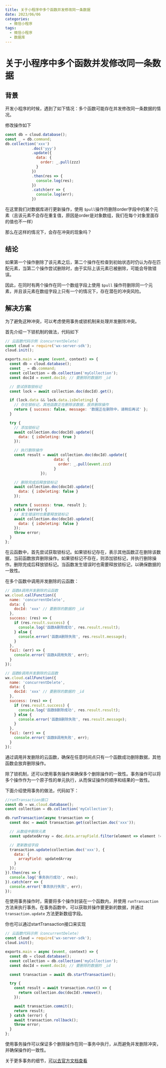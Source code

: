 ```yaml
---
title: 关于小程序中多个函数并发修改同一条数据
date: 2023/06/06
categories:
  - 微信小程序
tags:
  - 微信小程序
  - 数据库
---
```

# 关于小程序中多个函数并发修改同一条数据

## 背景

开发小程序的时候，遇到了如下情况：多个函数可能存在并发修改同一条数据的情况。

修改操作如下

```javascript
const db = cloud.database();
const _ = db.command;
db.collection('xxx')
            .doc('yyy')
            .update({
              data: {
                order: _.pull(zzz)
              }
            })
            .then(res => {
              console.log(res);
            })
            .catch(err => {
              console.log(err);
            })
```

在这里我们对数据库进行更新操作，使用 `$pull`操作符删除order字段中的某个元素（且该元素不会存在重复值，原因是order是对象数组，我们在每个对象里面存的值也不一样）

那么在这样的情况下，会存在冲突的现象吗？

## 结论

如果第一个操作删除了该元素之后，第二个操作在检查到初始状态时仍认为存在匹配元素，当第二个操作尝试删除时，由于实际上该元素已被删除，可能会导致错误。

因此，在同时有两个操作在同一个数组字段上使用 `$pull` 操作符删除同一个元素，并且该元素在数组字段上只有一个的情况下，存在潜在的冲突风险。

## 解决方案

为了避免这种冲突，可以考虑使用事务或锁机制来处理并发删除冲突。

首先介绍一下锁机制的做法，代码如下

```javascript
// 云函数代码示例（concurrentDelete）
const cloud = require('wx-server-sdk');
cloud.init();

exports.main = async (event, context) => {
  const db = cloud.database();
  const _ = db.command;
  const collection = db.collection('myCollection');
  const docId = event.docId; // 要删除的数据的 _id

  // 尝试获取锁标记
  const lock = await collection.doc(docId).get();

  if (lock.data && lock.data.isDeleting) {
    // 存在锁标记，其他函数正在删除该数据，放弃删除操作
    return { success: false, message: '数据正在删除中，请稍后再试' };
  }

  try {
    // 添加锁标记
    await collection.doc(docId).update({
      data: { isDeleting: true }
    });

    // 执行删除操作
    const result = await collection.doc(docId).update({
                      data: {
                        order: _.pull(event.zzz)
                      }
    			});

    // 删除完成后释放锁标记
    await collection.doc(docId).update({
      data: { isDeleting: false }
    });

    return { success: true, result };
  } catch (error) {
    // 发生错误时也需要释放锁标记
    await collection.doc(docId).update({
      data: { isDeleting: false }
    });
    throw error;
  }
};
```

在云函数中，首先尝试获取锁标记。如果锁标记存在，表示其他函数正在删除该数据，当前函数放弃删除操作。如果锁标记不存在，则添加锁标记，并执行删除操作。删除完成后释放锁标记。当函数发生错误时也需要释放锁标记，以确保数据的一致性。

在多个函数中调用并发删除的云函数：

```javascript
// 函数A调用并发删除的云函数
wx.cloud.callFunction({
  name: 'concurrentDelete',
  data: {
    docId: 'xxx' // 要删除的数据的 _id
  },
  success: (res) => {
    if (res.result.success) {
      console.log('函数A删除成功', res.result.result);
    } else {
      console.error('函数A删除失败', res.result.message);
    }
  },
  fail: (err) => {
    console.error('函数A调用失败', err);
  }
});

// 函数B调用并发删除的云函数
wx.cloud.callFunction({
  name: 'concurrentDelete',
  data: {
    docId: 'xxx' // 要删除的数据的 _id
  },
  success: (res) => {
    if (res.result.success) {
      console.log('函数B删除成功', res.result.result);
    } else {
      console.error('函数B删除失败', res.result.message);
    }
  },
  fail: (err) => {
    console.error('函数B调用失败', err);
  }
});
```

通过调用并发删除的云函数，确保在任意时间点只有一个函数成功删除数据，其他函数会放弃删除操作。

除了锁机制，还可以使用事务操作来确保多个删除操作的一致性。事务操作可以将多个操作作为一个原子性的单元执行，从而保证操作的顺序和结果的一致性。

下面介绍使用事务的做法，代码如下：

```javascript
//runTransaction接口
const db = wx.cloud.database();
const collection = db.collection('myCollection');

db.runTransaction(async transaction => {
  const doc = await transaction.get(collection.doc('xxx'));

  // 从数组中删除元素
  const updatedArray = doc.data.arrayField.filter(element => element !== 'element');

  // 更新数组字段
  transaction.update(collection.doc('xxx'), {
    data: {
      arrayField: updatedArray
    }
  });
}).then(res => {
  console.log('事务执行成功', res);
}).catch(err => {
  console.error('事务执行失败', err);
});


```

在使用事务操作时，需要将多个操作封装在一个函数内，并使用 `runTransaction` 方法来执行事务。在事务函数中，可以获取并操作要更新的数据，并通过 `transaction.update` 方法更新数组字段。

你也可以通过startTransaction接口来实现

```javascript
// 云函数代码示例（concurrentDelete）
const cloud = require('wx-server-sdk');
cloud.init();

exports.main = async (event, context) => {
  const db = cloud.database();
  const collection = db.collection('myCollection');
  const docId = event.docId; // 要删除的数据的 _id

  const transaction = await db.startTransaction();

  try {
    const result = await transaction.run(() => {
      return collection.doc(docId).remove();
    });

    await transaction.commit();
    return result;
  } catch (error) {
    await transaction.rollback();
    throw error;
  }
};
```

使用事务操作可以保证多个删除操作在同一事务中执行，从而避免并发删除冲突，并确保操作的一致性。

关于更多事务的细节，[可以去官方文档查看](https://developers.weixin.qq.com/miniprogram/dev/wxcloud/guide/database/transaction.html)



